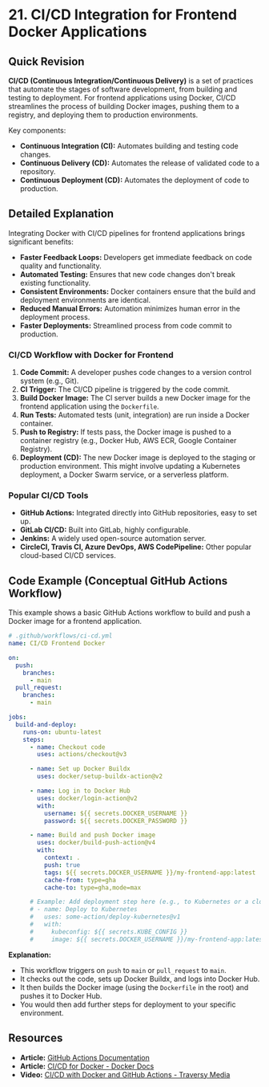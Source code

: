 
# 21. CI/CD Integration for Frontend Docker Applications

## Quick Revision

**CI/CD (Continuous Integration/Continuous Delivery)** is a set of practices that automate the stages of software development, from building and testing to deployment. For frontend applications using Docker, CI/CD streamlines the process of building Docker images, pushing them to a registry, and deploying them to production environments.

Key components:

*   **Continuous Integration (CI):** Automates building and testing code changes.
*   **Continuous Delivery (CD):** Automates the release of validated code to a repository.
*   **Continuous Deployment (CD):** Automates the deployment of code to production.

## Detailed Explanation

Integrating Docker with CI/CD pipelines for frontend applications brings significant benefits:

*   **Faster Feedback Loops:** Developers get immediate feedback on code quality and functionality.
*   **Automated Testing:** Ensures that new code changes don't break existing functionality.
*   **Consistent Environments:** Docker containers ensure that the build and deployment environments are identical.
*   **Reduced Manual Errors:** Automation minimizes human error in the deployment process.
*   **Faster Deployments:** Streamlined process from code commit to production.

### CI/CD Workflow with Docker for Frontend

1.  **Code Commit:** A developer pushes code changes to a version control system (e.g., Git).
2.  **CI Trigger:** The CI/CD pipeline is triggered by the code commit.
3.  **Build Docker Image:** The CI server builds a new Docker image for the frontend application using the `Dockerfile`.
4.  **Run Tests:** Automated tests (unit, integration) are run inside a Docker container.
5.  **Push to Registry:** If tests pass, the Docker image is pushed to a container registry (e.g., Docker Hub, AWS ECR, Google Container Registry).
6.  **Deployment (CD):** The new Docker image is deployed to the staging or production environment. This might involve updating a Kubernetes deployment, a Docker Swarm service, or a serverless platform.

### Popular CI/CD Tools

*   **GitHub Actions:** Integrated directly into GitHub repositories, easy to set up.
*   **GitLab CI/CD:** Built into GitLab, highly configurable.
*   **Jenkins:** A widely used open-source automation server.
*   **CircleCI, Travis CI, Azure DevOps, AWS CodePipeline:** Other popular cloud-based CI/CD services.

## Code Example (Conceptual GitHub Actions Workflow)

This example shows a basic GitHub Actions workflow to build and push a Docker image for a frontend application.

```yaml
# .github/workflows/ci-cd.yml
name: CI/CD Frontend Docker

on:
  push:
    branches:
      - main
  pull_request:
    branches:
      - main

jobs:
  build-and-deploy:
    runs-on: ubuntu-latest
    steps:
      - name: Checkout code
        uses: actions/checkout@v3

      - name: Set up Docker Buildx
        uses: docker/setup-buildx-action@v2

      - name: Log in to Docker Hub
        uses: docker/login-action@v2
        with:
          username: ${{ secrets.DOCKER_USERNAME }}
          password: ${{ secrets.DOCKER_PASSWORD }}

      - name: Build and push Docker image
        uses: docker/build-push-action@v4
        with:
          context: .
          push: true
          tags: ${{ secrets.DOCKER_USERNAME }}/my-frontend-app:latest
          cache-from: type=gha
          cache-to: type=gha,mode=max

      # Example: Add deployment step here (e.g., to Kubernetes or a cloud provider)
      # - name: Deploy to Kubernetes
      #   uses: some-action/deploy-kubernetes@v1
      #   with:
      #     kubeconfig: ${{ secrets.KUBE_CONFIG }}
      #     image: ${{ secrets.DOCKER_USERNAME }}/my-frontend-app:latest
```

**Explanation:**

*   This workflow triggers on `push` to `main` or `pull_request` to `main`.
*   It checks out the code, sets up Docker Buildx, and logs into Docker Hub.
*   It then builds the Docker image (using the `Dockerfile` in the root) and pushes it to Docker Hub.
*   You would then add further steps for deployment to your specific environment.

## Resources

*   **Article:** [GitHub Actions Documentation](https://docs.github.com/en/actions)
*   **Article:** [CI/CD for Docker - Docker Docs](https://docs.docker.com/ci-cd/)
*   **Video:** [CI/CD with Docker and GitHub Actions - Traversy Media](https://www.youtube.com/watch?v=static-relative-absolute-fixed-sticky)
